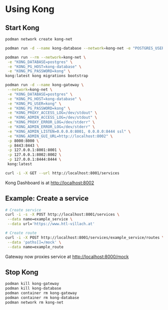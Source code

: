 # Using Kong

## Start Kong

```bash
podman network create kong-net

podman run -d --name kong-database --network=kong-net -e "POSTGRES_USER=kong" -e "POSTGRES_DB=kong" -e "POSTGRES_PASSWORD=kong" postgres:latest

podman run --rm --network=kong-net \
 -e "KONG_DATABASE=postgres" \
 -e "KONG_PG_HOST=kong-database" \
 -e "KONG_PG_PASSWORD=kong" \
kong:latest kong migrations bootstrap

podman run -d --name kong-gateway \
 --network=kong-net \
 -e "KONG_DATABASE=postgres" \
 -e "KONG_PG_HOST=kong-database" \
 -e "KONG_PG_USER=kong" \
 -e "KONG_PG_PASSWORD=kong" \
 -e "KONG_PROXY_ACCESS_LOG=/dev/stdout" \
 -e "KONG_ADMIN_ACCESS_LOG=/dev/stdout" \
 -e "KONG_PROXY_ERROR_LOG=/dev/stderr" \
 -e "KONG_ADMIN_ERROR_LOG=/dev/stderr" \
 -e "KONG_ADMIN_LISTEN=0.0.0.0:8001, 0.0.0.0:8444 ssl" \
 -e "KONG_ADMIN_GUI_URL=http://localhost:8002" \
 -p 8000:8000 \
 -p 8443:8443 \
 -p 127.0.0.1:8001:8001 \
 -p 127.0.0.1:8002:8002 \
 -p 127.0.0.1:8444:8444 \
 kong:latest

curl -i -X GET --url http://localhost:8001/services
```

Kong Dashboard is at [http://localhost:8002](http://localhost:8002)

## Example: Create a service

```bash
# Create service
curl -i -s -X POST http://localhost:8001/services \
 --data name=example_service \
 --data url='https://www.htl-villach.at'

# Create route
curl -i -X POST http://localhost:8001/services/example_service/routes \
 --data 'paths[]=/mock' \
 --data name=example_route
```

Gateway now proxies service at [http://localhost:8000/mock](http://localhost:8000/mock)

## Stop Kong

```bash
podman kill kong-gateway
podman kill kong-database
podman container rm kong-gateway
podman container rm kong-database
podman network rm kong-net
```
